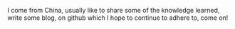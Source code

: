 I come from China, usually like to share some of the knowledge learned, write some blog, on github which I hope to continue to adhere to, come on!
